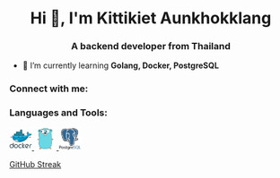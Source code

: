 <h1 align="center">Hi 👋, I'm Kittikiet Aunkhokklang</h1>
<h3 align="center">A backend developer from Thailand</h3>

- 🌱 I’m currently learning **Golang, Docker, PostgreSQL**

<h3 align="left">Connect with me:</h3>
<p align="left">
</p>

<h3 align="left">Languages and Tools:</h3>
<p align="left"> <a href="https://www.docker.com/" target="_blank" rel="noreferrer"> <img src="https://raw.githubusercontent.com/devicons/devicon/master/icons/docker/docker-original-wordmark.svg" alt="docker" width="40" height="40"/> </a> <a href="https://golang.org" target="_blank" rel="noreferrer"> <img src="https://raw.githubusercontent.com/devicons/devicon/master/icons/go/go-original.svg" alt="go" width="40" height="40"/> </a> <a href="https://www.postgresql.org" target="_blank" rel="noreferrer"> <img src="https://raw.githubusercontent.com/devicons/devicon/master/icons/postgresql/postgresql-original-wordmark.svg" alt="postgresql" width="40" height="40"/> </a> </p>

[GitHub Streak](https://github-readme-streak-stats.herokuapp.com?user=blackcodex25&theme=dark&exclude_days=Sun%2CMon%2CTue%2CWed%2CThu%2CFri%2CSat)
